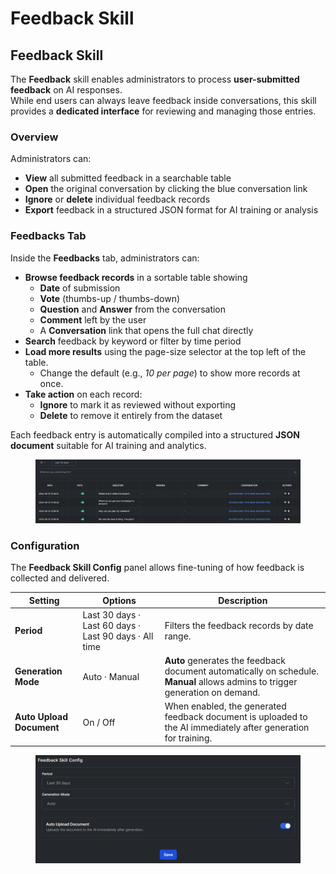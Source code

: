 # Feedback Skill

## Feedback Skill

The **Feedback** skill enables administrators to process **user-submitted feedback** on AI responses.\
While end users can always leave feedback inside conversations, this skill provides a **dedicated interface** for reviewing and managing those entries.

### Overview

Administrators can:

* **View** all submitted feedback in a searchable table
* **Open** the original conversation by clicking the blue conversation link
* **Ignore** or **delete** individual feedback records
* **Export** feedback in a structured JSON format for AI training or analysis

### Feedbacks Tab

Inside the **Feedbacks** tab, administrators can:

* **Browse feedback records** in a sortable table showing
  * **Date** of submission
  * **Vote** (thumbs-up / thumbs-down)
  * **Question** and **Answer** from the conversation
  * **Comment** left by the user
  * A **Conversation** link that opens the full chat directly
* **Search** feedback by keyword or filter by time period
* **Load more results** using the page-size selector at the top left of the table.
  * Change the default (e.g., _10 per page_) to show more records at once.
* **Take action** on each record:
  * **Ignore** to mark it as reviewed without exporting
  * **Delete** to remove it entirely from the dataset

Each feedback entry is automatically compiled into a structured **JSON document** suitable for AI training and analytics.

<figure><img src="../.gitbook/assets/image (5).png" alt=""><figcaption></figcaption></figure>

### Configuration

The **Feedback Skill Config** panel allows fine-tuning of how feedback is collected and delivered.

| Setting                  | Options                                               | Description                                                                                                                   |
| ------------------------ | ----------------------------------------------------- | ----------------------------------------------------------------------------------------------------------------------------- |
| **Period**               | Last 30 days · Last 60 days · Last 90 days · All time | Filters the feedback records by date range.                                                                                   |
| **Generation Mode**      | Auto · Manual                                         | **Auto** generates the feedback document automatically on schedule. **Manual** allows admins to trigger generation on demand. |
| **Auto Upload Document** | On / Off                                              | When enabled, the generated feedback document is uploaded to the AI immediately after generation for training.                |

<figure><img src="../.gitbook/assets/image (4) (1).png" alt=""><figcaption></figcaption></figure>
